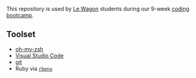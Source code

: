 This repository is used by [Le Wagon](https://www.lewagon.com) students during our 9-week [coding bootcamp](https://www.lewagon.com).

## Toolset

- [oh-my-zsh](http://ohmyz.sh/)
- [Visual Studio Code](https://code.visualstudio.com/)
- [git](https://git-scm.com/)
- Ruby via [`rbenv`](https://github.com/rbenv/rbenv)
